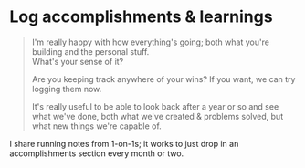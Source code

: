 # Log accomplishments & learnings

> I'm really happy with how everything's going; both what you're building and the personal stuff.  
> What's your sense of it?
>
> Are you keeping track anywhere of your wins? If you want, we can try logging them now.
>
> It's really useful to be able to look back after a year or so and see what we've done,
> both what we've created & problems solved, but what new things we're capable of.

I share running notes from 1-on-1s; it works to just drop in an accomplishments section every month or two.
